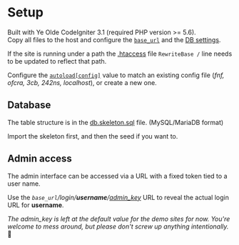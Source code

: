 # Setup
Built with Ye Olde CodeIgniter 3.1 (required PHP version >= 5.6).  
Copy all files to the host and configure the [`base_url`](application/config/config.php#L26) and the [DB settings](application/config/database.php#L76).  

If the site is running under a path the [.htaccess](.htaccess#L10) file `RewriteBase /` line needs to be updated to reflect that path.  

Configure the [`autoload[config]`](application/config/autoload.php#L106) value to match an existing config file (_fnf, ofcra, 3cb, 242ns, localhost_), or create a new one.  


## Database
The table structure is in the [db.skeleton.sql](.sql/db.skeleton.sql) file. (MySQL/MariaDB format)  

Import the skeleton first, and then the seed if you want to.


## Admin access
The admin interface can be accessed via a URL with a fixed token tied to a user name.  

Use the _`base_url`/login/**username**/[admin_key](application/config/localhost.php#L4)_ URL to reveal the actual login URL for **username**.  

_The admin_key is left at the default value for the demo sites for now. You're welcome to mess around, but please don\'t screw up anything intentionally._ 🥺
